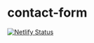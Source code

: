 # contact-form


[![Netlify Status](https://api.netlify.com/api/v1/badges/958846b3-0910-4dec-aafa-f9746fa8414c/deploy-status)](https://app.netlify.com/sites/t2h-contact-form/deploys)